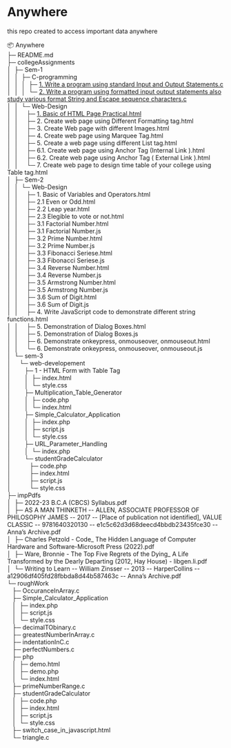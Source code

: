 # Anywhere
this repo created to access important data anywhere


📦 Anywhere<br>
├─ README.md<br>
├─ collegeAssignments<br>
│  ├─ Sem-1<br>
│  │  ├─ C-programming<br>
│  │  │  ├─ [1. Write a program using standard Input and Output Statements.c](https://github.com/5wapnilmore/Anywhere/blob/main/collegeAssignments/Sem-1/C-programming/1.%20Write%20a%20program%20using%20standard%20Input%20and%20Output%20Statements.c)<br>
│  │  │  └─ [2. Write a program using formatted input output statements also study various format String and Escape sequence characters.c](https://github.com/5wapnilmore/Anywhere/blob/main/collegeAssignments/Sem-1/C-programming/2.%20Write%20a%20program%20using%20formatted%20input%20output%20statements%20also%20study%20various%20format%20String%20and%20Escape%20sequence%20characters.c)<br>
│  │  └─ Web-Design<br>
│  │     ├─ [1. Basic of HTML Page Practical.html](https://github.com/5wapnilmore/Anywhere/blob/main/collegeAssignments/Sem-1/Web-Design/1.%20Basic%20of%20HTML%20Page%20Practical.html)<br>
│  │     ├─ 2. Create web page using Different Formatting tag.html<br>
│  │     ├─ 3. Create Web page with different Images.html<br>
│  │     ├─ 4. Create web page using Marquee Tag.html<br>
│  │     ├─ 5. Create a web page using different List tag.html<br>
│  │     ├─ 6.1. Create web page using Anchor Tag (Internal Link ).html<br>
│  │     ├─ 6.2. Create web page using Anchor Tag ( External Link ).html<br>
│  │     └─ 7. Create web page to design time table of your college using Table tag.html<br>
│  ├─ Sem-2<br>
│  │  └─ Web-Design<br>
│  │     ├─ 1. Basic of Variables and Operators.html<br>
│  │     ├─ 2.1 Even or Odd.html<br>
│  │     ├─ 2.2 Leap year.html<br>
│  │     ├─ 2.3 Elegible to vote or not.html<br>
│  │     ├─ 3.1 Factorial Number.html<br>
│  │     ├─ 3.1 Factorial Number.js<br>
│  │     ├─ 3.2 Prime Number.html<br>
│  │     ├─ 3.2 Prime Number.js<br>
│  │     ├─ 3.3 Fibonacci Seriese.html<br>
│  │     ├─ 3.3 Fibonacci Seriese.js<br>
│  │     ├─ 3.4 Reverse Number.html<br>
│  │     ├─ 3.4 Reverse Number.js<br>
│  │     ├─ 3.5 Armstrong Number.html<br>
│  │     ├─ 3.5 Armstrong Number.js<br>
│  │     ├─ 3.6 Sum of Digit.html<br>
│  │     ├─ 3.6 Sum of Digit.js<br>
│  │     ├─ 4. Write JavaScript code to demonstrate different string functions.html<br>
│  │     ├─ 5. Demonstration of Dialog Boxes.html<br>
│  │     ├─ 5. Demonstration of Dialog Boxes.js<br>
│  │     ├─ 6. Demonstrate onkeypress, onmouseover, onmouseout.html<br>
│  │     └─ 6. Demonstrate onkeypress, onmouseover, onmouseout.js<br>
│  └─ sem-3<br>
│     └─ web-developement<br>
│        ├─ 1 - HTML Form with Table Tag<br>
│        │  ├─ index.html<br>
│        │  └─ style.css<br>
│        ├─ Multiplication_Table_Generator<br>
│        │  ├─ code.php<br>
│        │  └─ index.html<br>
│        ├─ Simple_Calculator_Application<br>
│        │  ├─ index.php<br>
│        │  ├─ script.js<br>
│        │  └─ style.css<br>
│        ├─ URL_Parameter_Handling<br>
│        │  └─ index.php<br>
│        └─ studentGradeCalculator<br>
│           ├─ code.php<br>
│           ├─ index.html<br>
│           ├─ script.js<br>
│           └─ style.css<br>
├─ impPdfs<br>
│  ├─ 2022-23 B.C.A (CBCS) Syllabus.pdf<br>
│  ├─ AS A MAN THINKETH -- ALLEN, ASSOCIATE PROFESSOR OF PHILOSOPHY JAMES -- 2017 -- [Place of publication not identified], VALUE CLASSIC -- 9781640320130 -- e1c5c62d3d68deecd4bbdb23435fce30 -- Anna’s Archive.pdf<br>
│  ├─ Charles Petzold - Code_ The Hidden Language of Computer Hardware and Software-Microsoft Press (2022).pdf<br>
│  ├─ Ware, Bronnie - The Top Five Regrets of the Dying_ A Life Transformed by the Dearly Departing (2012, Hay House) - libgen.li.pdf<br>
│  └─ Writing to Learn -- William Zinsser -- 2013 -- HarperCollins -- a12906df405fd28fbbda8d44b587463c -- Anna’s Archive.pdf<br>
└─ roughWork<br>
   ├─ OccuranceInArray.c<br>
   ├─ Simple_Calculator_Application<br>
   │  ├─ index.php<br>
   │  ├─ script.js<br>
   │  └─ style.css<br>
   ├─ decimalTObinary.c<br>
   ├─ greatestNumberInArray.c<br>
   ├─ indentationInC.c<br>
   ├─ perfectNumbers.c<br>
   ├─ php<br>
   │  ├─ demo.html<br>
   │  ├─ demo.php<br>
   │  └─ index.html<br>
   ├─ primeNumberRange.c<br>
   ├─ studentGradeCalculator<br>
   │  ├─ code.php<br>
   │  ├─ index.html<br>
   │  ├─ script.js<br>
   │  └─ style.css<br>
   ├─ switch_case_in_javascript.html<br>
   └─ triangle.c<br>



